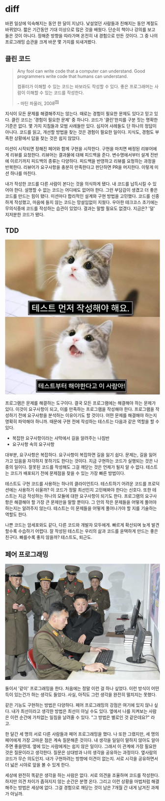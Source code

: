 # diff

바뀐 일상에 익숙해지는 동안 한 달이 지났다. 낯설었던 사람들과 친해지는 동안 계절도 바뀌었다. 짧은 기간동안 기대 이상으로 많은 것을 배웠다. 단순히 책이나 강의를 보고 들은 것이 아니다. 정해준 방향을 따라가며 온전히 내 경험으로 만든 것이다. 그 중 나의 프로그래밍 습관을 크게 바꾼 몇 가지를 되새겨봤다.

## 클린 코드

> Any fool can write code that a computer can understand. Good programmers write code that humans can understand.
>
> 컴퓨터가 이해할 수 있는 코드는 바보라도 작성할 수 있다. 좋은 프로그래머는 사람이 이해할 수 있는 코드를 작성한다.
>
> \- 마틴 파울러, 2008<sup>[[1]][martin-fowler-quote]</sup>

지식이 모든 문제를 해결해주지는 않는다. 때로는 경험이 필요한 문제도 있다고 믿고 있다. 클린 코드는 '경험이 필요한 문제' 중 하나다. 코드가 '클린'한지를 구분 짓는 명확한 기준은 없다. 몇 가지 지침들과 모범 사례들만 있다. 심지어 사례들도 단 하나의 정답이 아니다. 코드를 읽고, 개선할 방법을 찾는 것은 경험이 필요한 일이다. 지식도, 경험도 부족한 상황에서 답을 찾는 것은 쉽지 않았다.

미션이 시작되면 정해진 페어와 함께 구현을 시작한다. 구현을 마치면 배정된 리뷰어에게 리뷰를 요청한다. 리뷰어는 결과물에 대해 피드백을 준다. 변수명에서부터 설계 전반에 이르기까지 피드백의 종류는 다양하다. 피드백을 반영하고 리뷰를 요청하는 과정을 반복한다. 리뷰어가 요구사항을 충분히 만족한다고 판단하면 PR을 머지한다. 이렇게 미션 하나를 마친다.

내가 작성한 코드를 다른 사람이 본다는 것을 의식하게 됐다. 내 코드를 납득시킬 수 있어야 한다. 설명할 수 없는 코드는 어디에도 없어야 한다. 그런 부담감이 생겼고 더 좋은 코드를 만드는 힘이 됐다. 미션마다 합리적인 설계와 구현 방법을 고민했다. 코드를 신중하게 작성했고, 마음에 들지 않는 코드는 망설임없이 지웠다. 우아한 테크코스 초기에는 무의식중에 코드를 작성하는 습관이 있었다. 결과는 말할 필요도 없겠다. 지금은? '덜' 지저분한 코드가 됐다.

## TDD

![테스트부터 작성해야 해요][img-test-first]

프로그램은 문제를 해결하는 도구이다. 결국 모든 프로그램에는 해결해야 하는 문제가 있다. 이것이 요구사항이 되고, 이를 만족하는 프로그램을 작성해야 한다. 프로그램을 작성하기 전에 요구사항을 분석하는 이유이기도 할 것이다. 어떤 문제를 해결해야 하는지 명확히 파악해야 하니까. 때문에 구현 전에 작성하는 테스트는 다음과 같은 역할을 할 수 있다.

* 복잡한 요구사항이라는 사막에서 길을 알려주는 나침반
* 요구사항 속의 요구사항

대부분, 요구사항은 복잡하다. 요구사항이 복잡하면 길을 잃기 쉽다. 문제는, 길을 잃어가고 있음을 자각하지 못하기도 한다는 것이다. 지금 구현하는 코드가 실행되는 것은 나중의 일이다. 잘못된 코드를 작성해도 그걸 깨닫는 것은 언제가 될지 알 수 없다. 테스트는 코드가 배포되기 전에 문제점을 찾을 수 있는 가장 빠른 방법이다.

테스트도 구현 코드를 사용하는 하나의 클라이언트다. 테스트하기 어려운 코드를 프로덕션에는 사용하기 쉬울까? 이 코드가 정말 최선인지 고민해봐야 한다는 신호다. 또한 테스트는 지금 작성하는 하나의 모듈에 대한 요구사항이 되기도 한다. 프로그램의 요구사항은 해결해야 할 가장 큰 문제만을 말할 뿐이다. 그 안의 작은 문제들을 어떻게 풀어야 하는지는 알려주지 않는다. 테스트는 이 문제들을 어떻게 풀어나가야 할 지를 기술하는 역할도 한다.

나쁜 코드는 암세포와도 같다, 다른 코드와 개발자 모두에게. 빠르게 확산되며 늦게 발견할수록 수습하기 어렵다. 잘 작성된 테스트는 우리의 삶과 코드를 윤택하게 만드는 좋은 친구다. 빠를수록 좋지 않을까? 테스트도, 퇴근도.

## 페어 프로그래밍

![페어 프로그래밍][img-pair-programming]

둘이서 '같이' 프로그래밍을 한다. 처음에는 정말 이런 걸 하나 싶었다. 이런 방식이 어떤 득이 있는건가 하는 생각도 들었다. 사실, 아직도 그런 생각을 완전히 떨치지는 못했다.

같은 기능도 구현하는 방법은 다양하다. 페어 프로그래밍의 강점은 여기에 있지 않나 싶다. 내가 최선이라고 생각한 방법은 최선이 아닐 수도 있다. 옆에서 나를 지켜보는 사람은 이런 순간에 가차없는 일침을 날려줄 수 있다. "그 방법은 별로인 것 같은데요?" 라고.

한 달간 세 명의 서로 다른 사람들과 페어 프로그래밍을 했다. 나 또한 그랬지만, 세 명의 페어에게 가장 고마운 점은 계속 질문해준 것이다. 내 생각을 일일이 말하지 않아도 알아주면 좋을텐데. 옆에 있는 사람에게는 쉽지 않은 일이다. 그래서 이 관계에 가장 필요한 것은 질문이라고 생각한다. 질문은 상대방과 나의 생각을 공유하는 과정이다. 옆사람의 코드가 무슨 의도인지. 내가 구현하려는 방향에 이견이 없는지. 서로 시각을 공유하면서 더 넓은 시야로 앞을 볼 수 있게 한다.

세상에 완전히 똑같은 생각을 하는 사람은 없다. 서로 의견을 조율하며 코드를 작성한다. 하지만 의견 차이가 좁혀지지 않는 순간은 분명 온다. 그리고 이런 상황을 마법처럼 해결해주는 방법은 세상에 없다. 그걸 경험으로 깨닫는 것이 남은 7개월 간 내게 남겨진 과제가 아닐까.


[martin-fowler-quote]: https://en.wikiquote.org/wiki/Martin_Fowler

[img-test-first]: img/test_first!.png
[img-pair-programming]: img/pair-programming.jpg